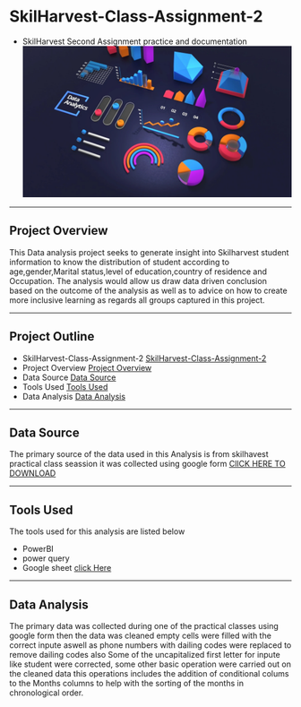 # SkilHarvest-Class-Assignment-2
- SkilHarvest Second Assignment practice and documentation
![](Analysis.jpg)
---

## Project Overview

This Data analysis project seeks to generate insight into Skilharvest student information to know the distribution of student according to age,gender,Marital status,level of education,country of residence and Occupation. The analysis would allow us draw data driven conclusion based on the outcome of the analysis as well as to advice on how to create more inclusive learning as regards all groups captured in this project.

---
## Project Outline
- SkilHarvest-Class-Assignment-2 [SkilHarvest-Class-Assignment-2](#skilharvest-class-assignment-2)
- Project Overview [Project Overview](#project-overview)
- Data Source [Data Source ](#data-source )
- Tools Used [Tools Used](#tools-used)
- Data Analysis [Data Analysis](#data-analysis)
  


---
## Data Source 
The primary source of the data used in this Analysis is from skilhavest practical class seassion it was collected using google form  [ClICK HERE TO DOWNLOAD](https://tinyurl.com/2nwp7yjp) 
![]()

---
## Tools Used 
The tools used for this analysis are listed below  
- PowerBI
- power query
- Google sheet [click Here](https://tinyurl.com/2nwp7yjp)
---
## Data Analysis

The primary data was collected during one of the practical classes using google form then the data was cleaned empty cells were filled with the correct inpute aswell as phone numbers with dailing codes were replaced to remove dailing codes also Some of the uncapitalized first letter for inpute like student were corrected, some other basic operation were carried out on the cleaned data this operations includes the addition of conditional colums to the Months columns to help with the sorting of the months in chronological order. 

![]()


